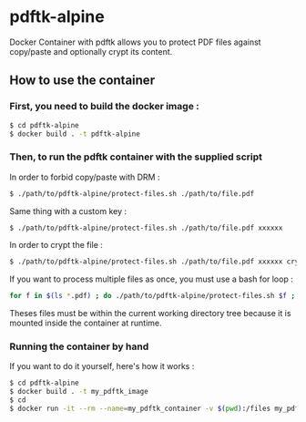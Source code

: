 # pdftk-alpine
Docker Container with pdftk allows you to protect PDF files against copy/paste and optionally crypt its content.

## How to use the container

### First, you need to build the docker image :

```bash
$ cd pdftk-alpine
$ docker build . -t pdftk-alpine
```

### Then, to run the pdftk container with the supplied script

In order to forbid copy/paste with DRM :

```bash
$ ./path/to/pdftk-alpine/protect-files.sh ./path/to/file.pdf
```

Same thing with a custom key :

```bash
$ ./path/to/pdftk-alpine/protect-files.sh ./path/to/file.pdf xxxxxx
```

In order to crypt the file :

```bash
$ ./path/to/pdftk-alpine/protect-files.sh ./path/to/file.pdf xxxxxx crypt-key
```

If you want to process multiple files as once, you must use a bash for loop :

```bash
for f in $(ls *.pdf) ; do ./path/to/pdftk-alpine/protect-files.sh $f ; done
```

Theses files must be within the current working directory tree because it is mounted inside the container at runtime.


### Running the container by hand

If you want to do it yourself, here's how it works :

```bash
$ cd pdftk-alpine
$ docker build . -t my_pdftk_image
$ cd
$ docker run -it --rm --name=my_pdftk_container -v $(pwd):/files my_pdftk_image ./path/to/file.pdf
```

